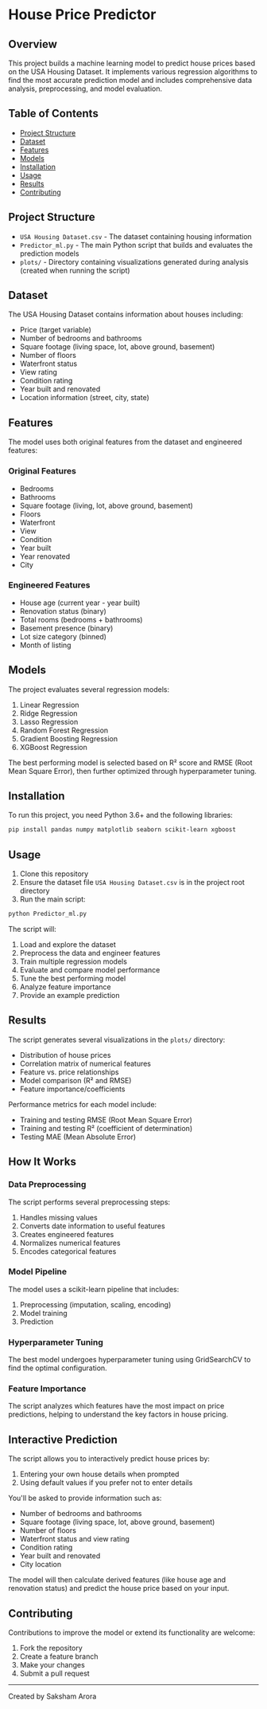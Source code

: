 # House Price Predictor

## Overview
This project builds a machine learning model to predict house prices based on the USA Housing Dataset. It implements various regression algorithms to find the most accurate prediction model and includes comprehensive data analysis, preprocessing, and model evaluation.

## Table of Contents
- [Project Structure](#project-structure)
- [Dataset](#dataset)
- [Features](#features)
- [Models](#models)
- [Installation](#installation)
- [Usage](#usage)
- [Results](#results)
- [Contributing](#contributing)

## Project Structure
- `USA Housing Dataset.csv` - The dataset containing housing information
- `Predictor_ml.py` - The main Python script that builds and evaluates the prediction models
- `plots/` - Directory containing visualizations generated during analysis (created when running the script)

## Dataset
The USA Housing Dataset contains information about houses including:
- Price (target variable)
- Number of bedrooms and bathrooms
- Square footage (living space, lot, above ground, basement)
- Number of floors
- Waterfront status
- View rating
- Condition rating
- Year built and renovated
- Location information (street, city, state)

## Features
The model uses both original features from the dataset and engineered features:

### Original Features
- Bedrooms
- Bathrooms
- Square footage (living, lot, above ground, basement)
- Floors
- Waterfront
- View
- Condition
- Year built
- Year renovated
- City

### Engineered Features
- House age (current year - year built)
- Renovation status (binary)
- Total rooms (bedrooms + bathrooms)
- Basement presence (binary)
- Lot size category (binned)
- Month of listing

## Models
The project evaluates several regression models:
1. Linear Regression
2. Ridge Regression
3. Lasso Regression
4. Random Forest Regression
5. Gradient Boosting Regression
6. XGBoost Regression

The best performing model is selected based on R² score and RMSE (Root Mean Square Error), then further optimized through hyperparameter tuning.

## Installation
To run this project, you need Python 3.6+ and the following libraries:

```bash
pip install pandas numpy matplotlib seaborn scikit-learn xgboost
```

## Usage
1. Clone this repository
2. Ensure the dataset file `USA Housing Dataset.csv` is in the project root directory
3. Run the main script:

```bash
python Predictor_ml.py
```

The script will:
1. Load and explore the dataset
2. Preprocess the data and engineer features
3. Train multiple regression models
4. Evaluate and compare model performance
5. Tune the best performing model
6. Analyze feature importance
7. Provide an example prediction

## Results
The script generates several visualizations in the `plots/` directory:
- Distribution of house prices
- Correlation matrix of numerical features
- Feature vs. price relationships
- Model comparison (R² and RMSE)
- Feature importance/coefficients

Performance metrics for each model include:
- Training and testing RMSE (Root Mean Square Error)
- Training and testing R² (coefficient of determination)
- Testing MAE (Mean Absolute Error)

## How It Works

### Data Preprocessing
The script performs several preprocessing steps:
1. Handles missing values
2. Converts date information to useful features
3. Creates engineered features
4. Normalizes numerical features
5. Encodes categorical features

### Model Pipeline
The model uses a scikit-learn pipeline that includes:
1. Preprocessing (imputation, scaling, encoding)
2. Model training
3. Prediction

### Hyperparameter Tuning
The best model undergoes hyperparameter tuning using GridSearchCV to find the optimal configuration.

### Feature Importance
The script analyzes which features have the most impact on price predictions, helping to understand the key factors in house pricing.

## Interactive Prediction
The script allows you to interactively predict house prices by:
1. Entering your own house details when prompted
2. Using default values if you prefer not to enter details

You'll be asked to provide information such as:
- Number of bedrooms and bathrooms
- Square footage (living space, lot, above ground, basement)
- Number of floors
- Waterfront status and view rating
- Condition rating
- Year built and renovated
- City location

The model will then calculate derived features (like house age and renovation status) and predict the house price based on your input.

## Contributing
Contributions to improve the model or extend its functionality are welcome:
1. Fork the repository
2. Create a feature branch
3. Make your changes
4. Submit a pull request

---

Created by Saksham Arora